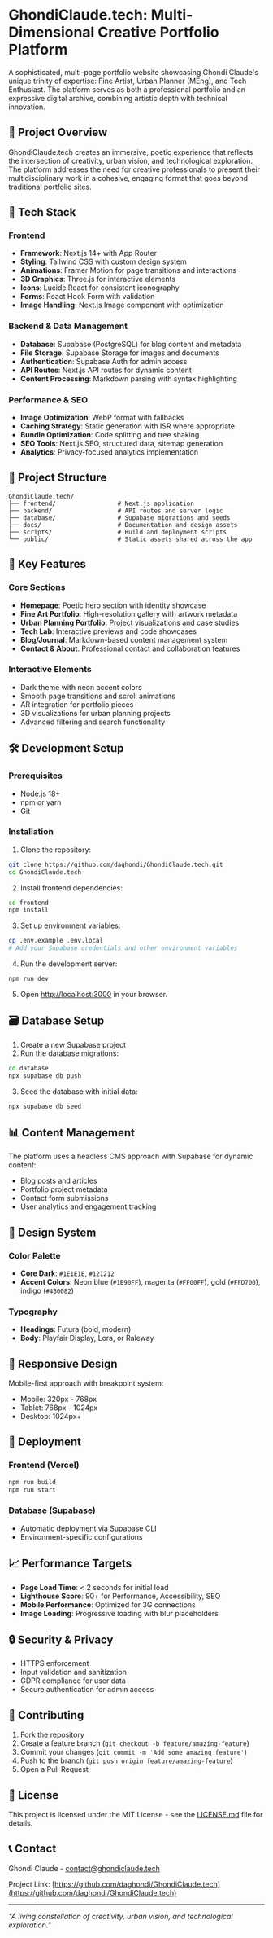 # GhondiClaude.tech: Multi-Dimensional Creative Portfolio Platform

A sophisticated, multi-page portfolio website showcasing Ghondi Claude's unique trinity of expertise: Fine Artist, Urban Planner (MEng), and Tech Enthusiast. The platform serves as both a professional portfolio and an expressive digital archive, combining artistic depth with technical innovation.

## 🎨 Project Overview

GhondiClaude.tech creates an immersive, poetic experience that reflects the intersection of creativity, urban vision, and technological exploration. The platform addresses the need for creative professionals to present their multidisciplinary work in a cohesive, engaging format that goes beyond traditional portfolio sites.

## 🚀 Tech Stack

### Frontend
- **Framework**: Next.js 14+ with App Router
- **Styling**: Tailwind CSS with custom design system
- **Animations**: Framer Motion for page transitions and interactions
- **3D Graphics**: Three.js for interactive elements
- **Icons**: Lucide React for consistent iconography
- **Forms**: React Hook Form with validation
- **Image Handling**: Next.js Image component with optimization

### Backend & Data Management
- **Database**: Supabase (PostgreSQL) for blog content and metadata
- **File Storage**: Supabase Storage for images and documents
- **Authentication**: Supabase Auth for admin access
- **API Routes**: Next.js API routes for dynamic content
- **Content Processing**: Markdown parsing with syntax highlighting

### Performance & SEO
- **Image Optimization**: WebP format with fallbacks
- **Caching Strategy**: Static generation with ISR where appropriate
- **Bundle Optimization**: Code splitting and tree shaking
- **SEO Tools**: Next.js SEO, structured data, sitemap generation
- **Analytics**: Privacy-focused analytics implementation

## 📁 Project Structure

```
GhondiClaude.tech/
├── frontend/                 # Next.js application
├── backend/                  # API routes and server logic
├── database/                 # Supabase migrations and seeds
├── docs/                     # Documentation and design assets
├── scripts/                  # Build and deployment scripts
└── public/                   # Static assets shared across the app
```

## 🎯 Key Features

### Core Sections
- **Homepage**: Poetic hero section with identity showcase
- **Fine Art Portfolio**: High-resolution gallery with artwork metadata
- **Urban Planning Portfolio**: Project visualizations and case studies
- **Tech Lab**: Interactive previews and code showcases
- **Blog/Journal**: Markdown-based content management system
- **Contact & About**: Professional contact and collaboration features

### Interactive Elements
- Dark theme with neon accent colors
- Smooth page transitions and scroll animations
- AR integration for portfolio pieces
- 3D visualizations for urban planning projects
- Advanced filtering and search functionality

## 🛠️ Development Setup

### Prerequisites
- Node.js 18+
- npm or yarn
- Git

### Installation

1. Clone the repository:
```bash
git clone https://github.com/daghondi/GhondiClaude.tech.git
cd GhondiClaude.tech
```

2. Install frontend dependencies:
```bash
cd frontend
npm install
```

3. Set up environment variables:
```bash
cp .env.example .env.local
# Add your Supabase credentials and other environment variables
```

4. Run the development server:
```bash
npm run dev
```

5. Open [http://localhost:3000](http://localhost:3000) in your browser.

## 🗃️ Database Setup

1. Create a new Supabase project
2. Run the database migrations:
```bash
cd database
npx supabase db push
```

3. Seed the database with initial data:
```bash
npx supabase db seed
```

## 📊 Content Management

The platform uses a headless CMS approach with Supabase for dynamic content:
- Blog posts and articles
- Portfolio project metadata
- Contact form submissions
- User analytics and engagement tracking

## 🎨 Design System

### Color Palette
- **Core Dark**: `#1E1E1E`, `#121212`
- **Accent Colors**: Neon blue (`#1E90FF`), magenta (`#FF00FF`), gold (`#FFD700`), indigo (`#4B0082`)

### Typography
- **Headings**: Futura (bold, modern)
- **Body**: Playfair Display, Lora, or Raleway

## 📱 Responsive Design

Mobile-first approach with breakpoint system:
- Mobile: 320px - 768px
- Tablet: 768px - 1024px
- Desktop: 1024px+

## 🚢 Deployment

### Frontend (Vercel)
```bash
npm run build
npm run start
```

### Database (Supabase)
- Automatic deployment via Supabase CLI
- Environment-specific configurations

## 📈 Performance Targets

- **Page Load Time**: < 2 seconds for initial load
- **Lighthouse Score**: 90+ for Performance, Accessibility, SEO
- **Mobile Performance**: Optimized for 3G connections
- **Image Loading**: Progressive loading with blur placeholders

## 🔒 Security & Privacy

- HTTPS enforcement
- Input validation and sanitization
- GDPR compliance for user data
- Secure authentication for admin access

## 🤝 Contributing

1. Fork the repository
2. Create a feature branch (`git checkout -b feature/amazing-feature`)
3. Commit your changes (`git commit -m 'Add some amazing feature'`)
4. Push to the branch (`git push origin feature/amazing-feature`)
5. Open a Pull Request

## 📄 License

This project is licensed under the MIT License - see the [LICENSE.md](LICENSE.md) file for details.

## 📞 Contact

Ghondi Claude - [contact@ghondiclaude.tech](mailto:contact@ghondiclaude.tech)

Project Link: [https://github.com/daghondi/GhondiClaude.tech](https://github.com/daghondi/GhondiClaude.tech)

---

*"A living constellation of creativity, urban vision, and technological exploration."*
